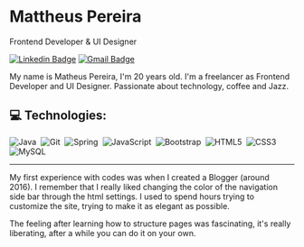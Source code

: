 # Mattheus Pereira

Frontend Developer & UI Designer

[![Linkedin Badge](https://img.shields.io/badge/-Mattheus%20Pereira-00BFFF?style=flat-square&logo=Linkedin&logoColor=black&link=https://www.linkedin.com/in/mattheuspereira/)](//www.linkedin.com/in/mattheuspereira/) 
[![Gmail Badge](https://img.shields.io/badge/-mattheusp382@gmail.com-00BFFF?style=flat-square&logo=Gmail&logoColor=black&link=mailto:mattheusp382@gmail.com)](mailto:mattheusp382@gmail.com)

My name is Matheus Pereira, I'm 20 years old. I'm a freelancer as Frontend Developer and UI Designer. Passionate about technology, coffee and Jazz.

 ## 💻 Technologies:
![Java](https://img.shields.io/badge/-Java-black?style=flat-square&logoColor=00BFFF0)&nbsp;
![Git](https://img.shields.io/badge/-Git-black?style=flat-square&logo=git&logoColor=00BFFF)&nbsp;
![Spring](https://img.shields.io/badge/-Spring-black?style=flat-square&logo=spring&logoColor=00BFFF)&nbsp;
![JavaScript](https://img.shields.io/badge/-JavaScript-black?style=for-badge&logo=javascript&logoColor00BFFF)&nbsp;
![Bootstrap](https://img.shields.io/badge/-Bootstrap-black?style=flat-square&logo=bootstrap&logoColor=00BFFF)&nbsp;
![HTML5](https://img.shields.io/badge/-HTML5-black?style=for-badge&logo=html5&logoColor=00BFFF)&nbsp;
![CSS3](https://img.shields.io/badge/-CSS3-black?style=flat-square&logo=css3&logoColor=00BFFF)&nbsp;
![MySQL](https://img.shields.io/badge/-MySQL-black?style=flat-square&logo=mysql&logoColor=00BFFF)&nbsp;



<hr>

My first experience with codes was when I created a Blogger (around 2016). I remember that I really liked changing the color of the navigation side bar through the html settings. I used to spend hours trying to customize the site, trying to make it as elegant as possible.
<br>
<p align="left">
The feeling after learning how to structure pages was fascinating, it's really liberating, after a while you can do it on your own.
</p>
